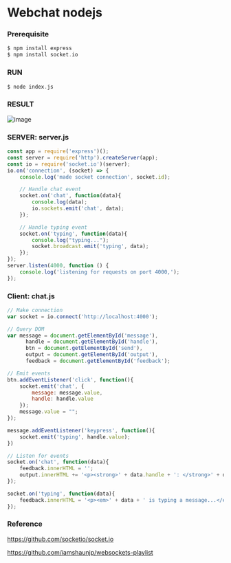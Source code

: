 # Webchat nodejs

### Prerequisite 
```c
$ npm install express
$ npm install socket.io
```

### RUN
```c
$ node index.js
```

### RESULT
![image](https://user-images.githubusercontent.com/52392004/82226152-19af0780-9961-11ea-9f57-5feb9cd748a7.png)

### SERVER: server.js
```js
const app = require('express')();
const server = require('http').createServer(app);
const io = require('socket.io')(server);
io.on('connection', (socket) => { 
    console.log('made socket connection', socket.id);

    // Handle chat event
    socket.on('chat', function(data){
        console.log(data);
        io.sockets.emit('chat', data);
    });

    // Handle typing event
    socket.on('typing', function(data){
        console.log("typing...");
        socket.broadcast.emit('typing', data);
    });
});
server.listen(4000, function () {
    console.log('listening for requests on port 4000,');
});

```

### Client: chat.js
```js
// Make connection
var socket = io.connect('http://localhost:4000');

// Query DOM
var message = document.getElementById('message'),
      handle = document.getElementById('handle'),
      btn = document.getElementById('send'),
      output = document.getElementById('output'),
      feedback = document.getElementById('feedback');

// Emit events
btn.addEventListener('click', function(){
    socket.emit('chat', {
        message: message.value,
        handle: handle.value
    });
    message.value = "";
});

message.addEventListener('keypress', function(){
    socket.emit('typing', handle.value);
})

// Listen for events
socket.on('chat', function(data){
    feedback.innerHTML = '';
    output.innerHTML += '<p><strong>' + data.handle + ': </strong>' + data.message + '</p>';
});

socket.on('typing', function(data){
    feedback.innerHTML = '<p><em>' + data + ' is typing a message...</em></p>';
});
```


### Reference
https://github.com/socketio/socket.io

https://github.com/iamshaunjp/websockets-playlist
